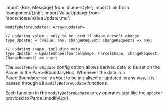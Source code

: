 import {Box, Message} from 'dcme-style';
import Link from 'component/Link';
import ValueUpdater from 'docs/notes/ValueUpdater.md';

```flow
modifyBeforeUpdate?: Array<Updater>

// updating value - only to be used if shape doesn't change
type Updater = (value: any, changeRequest: ChangeRequest) => any;

// updating shape, including meta
type Updater = updateShape((parcelShape: ParcelShape, changeRequest: ChangeRequest) => any);
```

The `modifyBeforeUpdate` config option allows derived data to be set on the Parcel in the ParcelBoundaryHoc.
Whenever the data in a ParcelBoundaryHoc is about to be initialised or updated in any way, it is passed through all `modifyBeforeUpdate` functions.

Each function in the `modifyBeforeUpdate` array operates just like the `updater` provided to <Link to="/api/Parcel#modifyUp">Parcel.modifyUp()</Link>.

<ValueUpdater />

